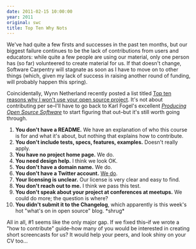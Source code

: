 ```yaml
---
date: 2011-02-15 10:00:00
year: 2011
original: swc
title: Top Ten Why Nots
---
```

<p>We've had quite a few firsts and successes in the past ten months, but our biggest failure continues to be the lack of contributions from users and educators: while quite a few people are using our material, only one person has (so far) volunteered to create material for us. If that doesn't change, Software Carpentry will stagnate as soon as I have to move on to other things (which, given my lack of success in raising another round of funding, will probably happen this spring).</p>
<p>Coincidentally, Wynn Netherland recently posted a list titled <a href="http://thechangelog.com/post/3032074343/top-ten-reasons-why-i-wont-use-your-open-source-project">Top ten reasons why I won't use your open source project</a>. It's not about contributing per se–I'll have to go back to Karl Fogel's excellent <a href="http://producingoss.com"><em>Producing Open Source Software</em></a> to start figuring that out–but it's still worth going through.</p>
<ol>
<li><strong>You don't have a README.</strong> We have an explanation of who this course is for and what it's about, but nothing that explains how to contribute.</li>
<li><strong>You don't include tests, specs, features, examples.</strong> Doesn't really apply.</li>
<li><strong>You have no project home page.</strong> We do.</li>
<li><strong>You need design help.</strong> I think we look OK.</li>
<li><strong>You don't have a domain name.</strong> We do.</li>
<li><strong>You don't have a Twitter account.</strong> <a href="{{site.twitter_url}}">We do</a>.</li>
<li><strong>Your licensing is unclear.</strong> Our license is very clear and easy to find.</li>
<li><strong>You don't reach out to me.</strong> I think we pass this test.</li>
<li><strong>You don't speak about your project at conferences at meetups.</strong> We could do more; the question is where?</li>
<li><strong>You didn't submit it to the Changelog</strong>, which apparently is this week's hot "what's on in open source" blog. *shrug*</li>
</ol>
<p>All in all, #1 seems like the only major gap. If we fixed this–if we wrote a "how to contribute" guide–how many of you would be interested in creating short screencasts for us? It would help your peers, and look shiny on your CV too…</p>
